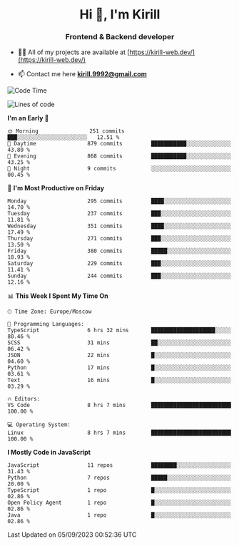 <h1 align="center">Hi 👋, I'm Kirill</h1>
<h3 align="center">Frontend & Backend developer</h3>

- 👨‍💻 All of my projects are available at [https://kirill-web.dev/](https://kirill-web.dev/)

- 📫 Contact me here **kirill.9992@gmail.com**











<!--START_SECTION:waka-->
![Code Time](http://img.shields.io/badge/Code%20Time-1%2C418%20hrs%2039%20mins-blue)

![Lines of code](https://img.shields.io/badge/From%20Hello%20World%20I%27ve%20Written-3.0%20million%20lines%20of%20code-blue)

**I'm an Early 🐤** 

```text
🌞 Morning                251 commits         ███░░░░░░░░░░░░░░░░░░░░░░   12.51 % 
🌆 Daytime                879 commits         ███████████░░░░░░░░░░░░░░   43.80 % 
🌃 Evening                868 commits         ███████████░░░░░░░░░░░░░░   43.25 % 
🌙 Night                  9 commits           ░░░░░░░░░░░░░░░░░░░░░░░░░   00.45 % 
```
📅 **I'm Most Productive on Friday** 

```text
Monday                   295 commits         ████░░░░░░░░░░░░░░░░░░░░░   14.70 % 
Tuesday                  237 commits         ███░░░░░░░░░░░░░░░░░░░░░░   11.81 % 
Wednesday                351 commits         ████░░░░░░░░░░░░░░░░░░░░░   17.49 % 
Thursday                 271 commits         ███░░░░░░░░░░░░░░░░░░░░░░   13.50 % 
Friday                   380 commits         █████░░░░░░░░░░░░░░░░░░░░   18.93 % 
Saturday                 229 commits         ███░░░░░░░░░░░░░░░░░░░░░░   11.41 % 
Sunday                   244 commits         ███░░░░░░░░░░░░░░░░░░░░░░   12.16 % 
```


📊 **This Week I Spent My Time On** 

```text
🕑︎ Time Zone: Europe/Moscow

💬 Programming Languages: 
TypeScript               6 hrs 32 mins       ████████████████████░░░░░   80.46 % 
SCSS                     31 mins             ██░░░░░░░░░░░░░░░░░░░░░░░   06.42 % 
JSON                     22 mins             █░░░░░░░░░░░░░░░░░░░░░░░░   04.60 % 
Python                   17 mins             █░░░░░░░░░░░░░░░░░░░░░░░░   03.61 % 
Text                     16 mins             █░░░░░░░░░░░░░░░░░░░░░░░░   03.29 % 

🔥 Editors: 
VS Code                  8 hrs 7 mins        █████████████████████████   100.00 % 

💻 Operating System: 
Linux                    8 hrs 7 mins        █████████████████████████   100.00 % 
```

**I Mostly Code in JavaScript** 

```text
JavaScript               11 repos            ████████░░░░░░░░░░░░░░░░░   31.43 % 
Python                   7 repos             █████░░░░░░░░░░░░░░░░░░░░   20.00 % 
TypeScript               1 repo              █░░░░░░░░░░░░░░░░░░░░░░░░   02.86 % 
Open Policy Agent        1 repo              █░░░░░░░░░░░░░░░░░░░░░░░░   02.86 % 
Java                     1 repo              █░░░░░░░░░░░░░░░░░░░░░░░░   02.86 % 
```




 Last Updated on 05/09/2023 00:52:36 UTC
<!--END_SECTION:waka-->
